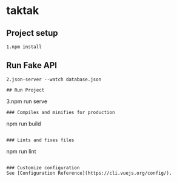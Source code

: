 # taktak

## Project setup
```
1.npm install
```
## Run Fake API
```
2.json-server --watch database.json

## Run Project
```
3.npm run serve

```
### Compiles and minifies for production
```
npm run build
```

### Lints and fixes files
```
npm run lint
```

### Customize configuration
See [Configuration Reference](https://cli.vuejs.org/config/).
